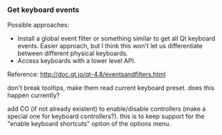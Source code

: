 ### Get keyboard events

Possible approaches:

  - Install a global event filter or something similar to get all Qt
    keyboard events. Easier approach, but I think this won't let us
    differentiate between different physical keyboards.
  - Access keyboards with a lower level API.

Reference: <http://doc.qt.io/qt-4.8/eventsandfilters.html>

don't break tooltips, make them read current keyboard preset. does this
happen currently?

add CO (if not already existent) to enable/disable controllers (make a
special one for keyboard controllers?). this is to keep support for the
"enable keyboard shortcuts" option of the options menu.
